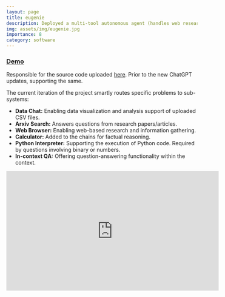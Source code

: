 ```yaml
---
layout: page
title: eugenie
description: Deployed a multi-tool autonomous agent (handles web research, data engineering, coding problems) 🧞
img: assets/img/eugenie.jpg
importance: 8
category: software
---
```



### [Demo](https://eugenio-a3n.streamlit.app/)

Responsible for the source code uploaded [here](https://github.com/e-lab/Forestry_Student/). Prior to the new ChatGPT updates, supporting the same.

The current iteration of the project smartly routes specific problems to sub-systems: 
- **Data Chat:** Enabling data visualization and analysis support of uploaded CSV files. 
- **Arxiv Search:** Answers questions from research papers/articles.
- **Web Browser:** Enabling web-based research and information gathering.
- **Calculator:** Added to the chains for factual reasoning. 
- **Python Interpreter:** Supporting the execution of Python code. Required by questions involving binary or numbers. 
- **In-context QA:** Offering question-answering functionality within the context.

<div align="center">
<iframe width="560" height="315" src="https://www.youtube.com/embed/-d7hI4Q0vXw?si=QOXM3GEj6KGKP-DP&amp;controls=0" title="YouTube video player" frameborder="0" allow="accelerometer; autoplay; clipboard-write; encrypted-media; gyroscope; picture-in-picture; web-share" referrerpolicy="strict-origin-when-cross-origin" allowfullscreen></iframe>
</div>

